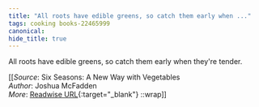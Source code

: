```yaml
---
title: "All roots have edible greens, so catch them early when ..."
tags: cooking books-22465999
canonical: 
hide_title: true
---
```


All roots have edible greens, so catch them early when they're tender.


[[_Source_: Six Seasons: A New Way with Vegetables<br>
_Author_: Joshua McFadden<br>
_More_: [Readwise URL](https://readwise.io/open/442171252){:target="_blank"}
::wrap]]